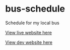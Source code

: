 # bus-schedule
Schedule for my local bus

[View live website here](https://burkesbus.me/)

[View dev website here](https://burkesbus.netlify.app/)

